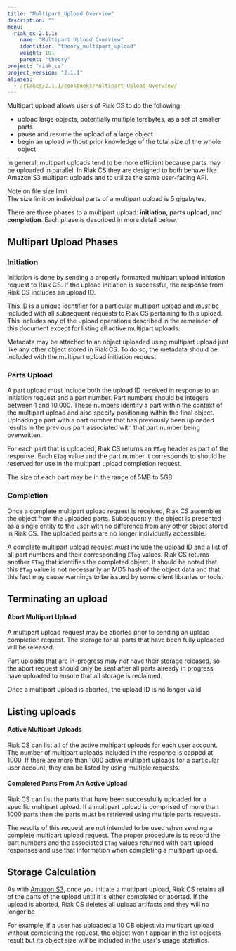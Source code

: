 ```yaml
---
title: "Multipart Upload Overview"
description: ""
menu:
  riak_cs-2.1.1:
    name: "Multipart Upload Overview"
    identifier: "theory_multipart_upload"
    weight: 101
    parent: "theory"
project: "riak_cs"
project_version: "2.1.1"
aliases:
  - /riakcs/2.1.1/cookbooks/Multipart-Upload-Overview/
---
```


Multipart upload allows users of Riak CS to do the following:

* upload large objects, potentially multiple terabytes, as a set of
  smaller parts
* pause and resume the upload of a large object
* begin an upload without prior knowledge of the total size of the whole
  object

In general, multipart uploads tend to be more efficient because parts
may be uploaded in parallel. In Riak CS they are designed to both behave
like Amazon S3 multipart uploads and to utilize the same user-facing
API.

<div class="note">
<div class="title">Note on file size limit</div>
The size limit on individual parts of a multipart upload is 5 gigabytes.
</div>

There are three phases to a multipart upload: **initiation**, **parts
upload**, and **completion**. Each phase is described in more detail
below.

## Multipart Upload Phases

### Initiation

Initiation is done by sending a properly formatted multipart upload
initiation request to Riak CS. If the upload initiation is successful,
the response from Riak CS includes an upload ID.

This ID is a unique identifier for a particular multipart upload and
*must* be included with all subsequent requests to Riak CS pertaining to
this upload. This includes any of the upload operations described in the
remainder of this document except for listing all active multipart
uploads.

Metadata may be attached to an object uploaded using multipart upload
just like any other object stored in Riak CS. To do so, the metadata
should be included with the multipart upload initiation request.

### Parts Upload

A part upload must include both the upload ID received in response to an
initiation request and a part number. Part numbers should be integers
between 1 and 10,000. These numbers identify a part within the context
of the multipart upload and also specify positioning within the final
object. Uploading a part with a part number that has previously been
uploaded results in the previous part associated with that part number
being overwritten.

For each part that is uploaded, Riak CS returns an `ETag` header as part
of the response. Each `ETag` value and the part number it corresponds to
should be reserved for use in the multipart upload completion request.

The size of each part may be in the range of 5MB to 5GB.

### Completion

Once a complete multipart upload request is received, Riak CS assembles
the object from the uploaded parts. Subsequently, the object is
presented as a single entity to the user with no difference from any
other object stored in Riak CS. The uploaded parts are no longer
individually accessible.

A complete multipart upload request *must* include the upload ID and a
list of all part numbers and their corresponding `ETag` values. Riak CS
returns another `ETag` that identifies the completed object. It should
be noted that this `ETag` value is not necessarily an MD5 hash of the
object data and that this fact may cause warnings to be issued by some
client libraries or tools.

## Terminating an upload

#### Abort Multipart Upload

A multipart upload request may be aborted prior to sending an upload
completion request. The storage for all parts that have been fully
uploaded will be released.

Part uploads that are in-progress *may not* have their storage released,
so the abort request should only be sent after all parts already in
progress have uploaded to ensure that all storage is reclaimed.

Once a multipart upload is aborted, the upload ID is no longer valid.

## Listing uploads

#### Active Multipart Uploads

Riak CS can list all of the active multipart uploads for each user
account. The number of multipart uploads included in the response is
capped at 1000. If there are more than 1000 active multipart uploads for
a particular user account, they can be listed by using multiple
requests.

#### Completed Parts From An Active Upload

Riak CS can list the parts that have been successfully uploaded for a
specific multipart upload. If a multipart upload is comprised of more
than 1000 parts then the parts must be retrieved using multiple parts
requests.

The results of this request are not intended to be used when sending a
complete multipart upload request. The proper procedure is to record the
part numbers and the associated `ETag` values returned with part upload
responses and use that information when completing a multipart upload.

## Storage Calculation

As with [Amazon
S3](http://docs.aws.amazon.com/AmazonS3/latest/dev/mpuoverview.html),
once you initiate a multipart upload, Riak CS retains all of the parts
of the upload until it is either completed or aborted. If the upload is
aborted, Riak CS deletes all upload artifacts and they will no longer be

For example, if a user has uploaded a 10 GB object via multipart upload without
completing the request, the object won't appear in the list objects
result but its object size _will_ be included in the user's usage
statistics.
